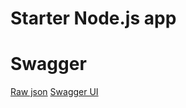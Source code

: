 # Starter Node.js app

# Swagger

[Raw json](http://localhost:3000/swagger.json)
[Swagger UI](http://localhost:3000/api-docs)
